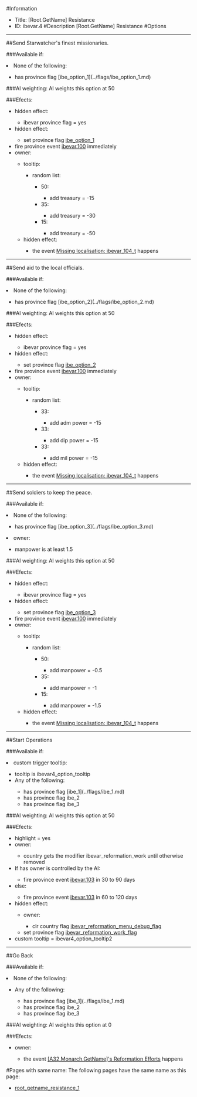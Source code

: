 #Information
 - Title: [Root.GetName] Resistance
 - ID: ibevar.4
#Description
[Root.GetName] Resistance
#Options

___
##Send Starwatcher's finest missionaries.

###Available if:
<li>None of the following:</li><ul><li>has province flag [ibe_option_1](../flags/ibe_option_1.md)</li></ul>

###AI weighting:
AI weights this option at 50


###Efects:<ul><li>hidden effect:</li><ul><li>ibevar province flag = yes</li></ul><li>hidden effect:</li><ul><li>set province flag [ibe_option_1](../flags/ibe_option_1.md)</li></ul><li>fire province event [ibevar.100](ibevar.100_slug) immediately </li><li>owner:</li><ul><li>tooltip:</li><ul><li>random list:</li><ul><li>50:</li><ul><li>add treasury = -15</li></ul><li>35:</li><ul><li>add treasury = -30</li></ul><li>15:</li><ul><li>add treasury = -50</li></ul></ul></ul><li>hidden effect:</li><ul><li>the event [Missing localisation: ibevar_104_t](../events/missing_localisation_ibevar_104_t.md) happens</li></ul></ul></ul>

___
##Send aid to the local officials.

###Available if:
<li>None of the following:</li><ul><li>has province flag [ibe_option_2](../flags/ibe_option_2.md)</li></ul>

###AI weighting:
AI weights this option at 50


###Efects:<ul><li>hidden effect:</li><ul><li>ibevar province flag = yes</li></ul><li>hidden effect:</li><ul><li>set province flag [ibe_option_2](../flags/ibe_option_2.md)</li></ul><li>fire province event [ibevar.100](ibevar.100_slug) immediately </li><li>owner:</li><ul><li>tooltip:</li><ul><li>random list:</li><ul><li>33:</li><ul><li>add adm power = -15</li></ul><li>33:</li><ul><li>add dip power = -15</li></ul><li>33:</li><ul><li>add mil power = -15</li></ul></ul></ul><li>hidden effect:</li><ul><li>the event [Missing localisation: ibevar_104_t](../events/missing_localisation_ibevar_104_t.md) happens</li></ul></ul></ul>

___
##Send soldiers to keep the peace.

###Available if:
<li>None of the following:</li><ul><li>has province flag [ibe_option_3](../flags/ibe_option_3.md)</li></ul><li>owner:</li><ul><li>manpower is at least 1.5</li></ul>

###AI weighting:
AI weights this option at 50


###Efects:<ul><li>hidden effect:</li><ul><li>ibevar province flag = yes</li></ul><li>hidden effect:</li><ul><li>set province flag [ibe_option_3](../flags/ibe_option_3.md)</li></ul><li>fire province event [ibevar.100](ibevar.100_slug) immediately </li><li>owner:</li><ul><li>tooltip:</li><ul><li>random list:</li><ul><li>50:</li><ul><li>add manpower = -0.5</li></ul><li>35:</li><ul><li>add manpower = -1</li></ul><li>15:</li><ul><li>add manpower = -1.5</li></ul></ul></ul><li>hidden effect:</li><ul><li>the event [Missing localisation: ibevar_104_t](../events/missing_localisation_ibevar_104_t.md) happens</li></ul></ul></ul>

___
##Start Operations

###Available if:
<li>custom trigger tooltip:</li><ul><li>tooltip is ibevar4_option_tooltip</li><li>Any of the following:</li><ul><li>has province flag [ibe_1](../flags/ibe_1.md)</li><li>has province flag  ibe_2</li><li>has province flag   ibe_3</li></ul></ul>

###AI weighting:
AI weights this option at 50


###Efects:<ul><li>highlight = yes</li><li>owner:</li><ul><li>country gets the modifier ibevar_reformation_work until otherwise removed</li></ul><li>If has owner is controlled by the AI:</li><ul><li>fire province event [ibevar.103](ibevar.103_slug) in 30 to 90 days</li></ul><li>else:</li><ul><li>fire province event [ibevar.103](ibevar.103_slug) in 60 to 120 days</li></ul><li>hidden effect:</li><ul><li>owner:</li><ul><li>clr country flag [ibevar_reformation_menu_debug_flag](../flags/ibevar_reformation_menu_debug_flag.md)</li></ul><li>set province flag [ibevar_reformation_work_flag](../flags/ibevar_reformation_work_flag.md)</li></ul><li>custom tooltip = ibevar4_option_tooltip2</li></ul>

___
##Go Back

###Available if:
<li>None of the following:</li><ul><li>Any of the following:</li><ul><li>has province flag [ibe_1](../flags/ibe_1.md)</li><li>has province flag  ibe_2</li><li>has province flag   ibe_3</li></ul></ul>

###AI weighting:
AI weights this option at 0


###Efects:<ul><li>owner:</li><ul><li>the event [[A32.Monarch.GetName]'s Reformation Efforts](../events/a32_monarch_getname_s_reformation_efforts.md) happens</li></ul></ul>


#Pages with same name:
The following pages have the same name as this page:
 - [root_getname_resistance_1](root_getname_resistance_1.md)
